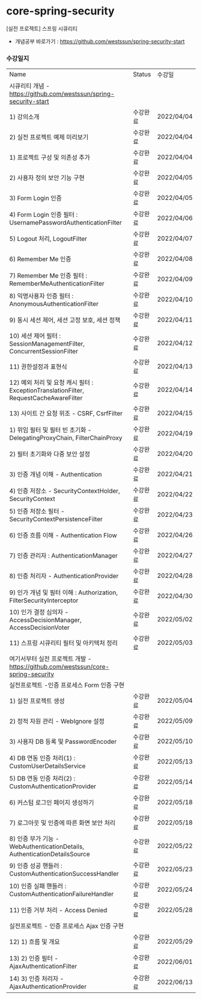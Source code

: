 # core-spring-security
[실전 프로젝트] 스프링 시큐리티
- 개념공부 바로가기 : https://github.com/westssun/spring-security-start


### 수강일지
| | | |
|-|-|-|
|Name|Status|수강일|
|시큐리티 개념 - https://github.com/westssun/spring-security-start| | |
|1) 강의소개|수강완료|2022/04/04|
|2) 실전 프로젝트 예제 미리보기|수강완료|2022/04/04|
|1) 프로젝트 구성 및 의존성 추가|수강완료|2022/04/04|
|2) 사용자 정의 보안 기능 구현|수강완료|2022/04/05|
|3) Form Login 인증|수강완료|2022/04/05|
|4) Form Login 인증 필터 : UsernamePasswordAuthenticationFilter|수강완료|2022/04/06|
|5) Logout 처리, LogoutFilter|수강완료|2022/04/07|
|6) Remember Me 인증|수강완료|2022/04/08|
|7) Remember Me 인증 필터 : RememberMeAuthenticationFilter|수강완료|2022/04/09|
|8) 익명사용자 인증 필터 : AnonymousAuthenticationFilter|수강완료|2022/04/10|
|9) 동시 세션 제어, 세션 고정 보호, 세션 정책|수강완료|2022/04/11|
|10) 세션 제어 필터 : SessionManagementFilter, ConcurrentSessionFilter|수강완료|2022/04/12|
|11) 권한설정과 표현식|수강완료|2022/04/13|
|12) 예외 처리 및 요청 캐시 필터 : ExceptionTranslationFilter, RequestCacheAwareFilter|수강완료|2022/04/14|
|13) 사이트 간 요청 위조 - CSRF, CsrfFilter|수강완료|2022/04/15|
|1) 위임 필터 및 필터 빈 초기화 - DelegatingProxyChain, FilterChainProxy|수강완료|2022/04/19|
|2) 필터 초기화와 다중 보안 설정|수강완료|2022/04/20|
|3) 인증 개념 이해 - Authentication|수강완료|2022/04/21|
|4) 인증 저장소 - SecurityContextHolder, SecurityContext|수강완료|2022/04/22|
|5) 인증 저장소 필터 - SecurityContextPersistenceFilter|수강완료|2022/04/23|
|6) 인증 흐름 이해 - Authentication Flow|수강완료|2022/04/26|
|7) 인증 관리자 : AuthenticationManager|수강완료|2022/04/27|
|8) 인증 처리자 - AuthenticationProvider|수강완료|2022/04/28|
|9) 인가 개념 및 필터 이해 : Authorization, FilterSecurityInterceptor|수강완료|2022/04/30|
|10) 인가 결정 심의자 - AccessDecisionManager, AccessDecisionVoter|수강완료|2022/05/02|
|11) 스프링 시큐리티 필터 및 아키텍처 정리|수강완료|2022/05/03|
|여기서부터 실전 프로젝트 개발 - https://github.com/westssun/core-spring-security| | |
|실전프로젝트 -인증 프로세스 Form 인증 구현| | |
|1) 실전 프로젝트 생성|수강완료|2022/05/04|
|2) 정적 자원 관리 - WebIgnore 설정|수강완료|2022/05/09|
|3) 사용자 DB 등록 및 PasswordEncoder|수강완료|2022/05/10|
|4) DB 연동 인증 처리(1) : CustomUserDetailsService|수강완료|2022/05/13|
|5) DB 연동 인증 처리(2) : CustomAuthenticationProvider|수강완료|2022/05/14|
|6) 커스텀 로그인 페이지 생성하기|수강완료|2022/05/18|
|7) 로그아웃 및 인증에 따른 화면 보안 처리|수강완료|2022/05/18|
|8) 인증 부가 기능 - WebAuthenticationDetails, AuthenticationDetailsSource|수강완료|2022/05/22|
|9) 인증 성공 핸들러 : CustomAuthenticationSuccessHandler|수강완료|2022/05/23|
|10) 인증 실패 핸들러 : CustomAuthenticationFailureHandler|수강완료|2022/05/24|
|11) 인증 거부 처리 - Access Denied|수강완료|2022/05/28|
|실전프로젝트 - 인증 프로세스 Ajax 인증 구현| | |
|12) 1) 흐름 및 개요|수강완료|2022/05/29|
|13) 2) 인증 필터 - AjaxAuthenticationFilter|수강완료|2022/06/01|
|14) 3) 인증 처리자 - AjaxAuthenticationProvider|수강완료|2022/06/13|
